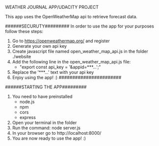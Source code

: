 WEATHER JOURNAL APP/UDACITY PROJECT

This app uses the OpenWeatherMap api to retrieve forecast data.


######SECURUTY#########
In order to use the app for your purposes follow these steps:

1. Go to https://openweathermap.org/ and register
2. Generate your own api key
3. Create javascript file named open_weather_map_api.js in the folder ./website 
4. Add the following line in the open_weather_map_api.js file:
    - "export const api_key = '&appid=***...';"
5. Replace the '***...' text with your api key
6. Enjoy using the app! :)
#######################

######STARTING THE APP#########
1. You need to have preinstalled
    - node.js
    - npm
    - cors
    - express
2. Open your terminal in the folder 
3. Run the command: node server.js
4. In your browser go to http://localhost:8000/
5. You are now ready to use the app! :)
